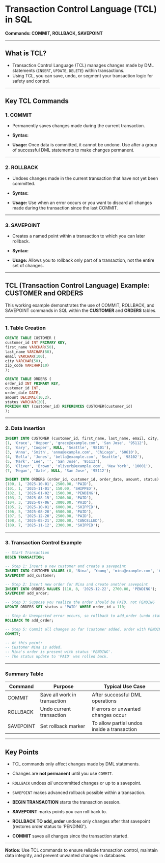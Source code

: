 # Transaction Control Language (TCL) in SQL  
**Commands: COMMIT, ROLLBACK, SAVEPOINT**

---

## What is TCL?

* Transaction Control Language (TCL) manages changes made by DML statements (`INSERT`, `UPDATE`, `DELETE`) within transactions. 
* Using TCL, you can save, undo, or segment your transaction logic for safety and control.

---

## Key TCL Commands

### 1. COMMIT

- Permanently saves changes made during the current transaction.

- **Syntax:**

- **Usage:** Once data is committed, it cannot be undone. Use after a group of successful DML statements to make changes permanent.

---

### 2. ROLLBACK

- Undoes changes made in the current transaction that have not yet been committed.
- **Syntax:**

- **Usage:** Use when an error occurs or you want to discard all changes made during the transaction since the last COMMIT.

---

### 3. SAVEPOINT

- Creates a named point within a transaction to which you can later rollback.

- **Syntax:**

- **Usage:** Allows you to rollback only part of a transaction, not the entire set of changes.

---
## TCL (Transaction Control Language) Example: CUSTOMER and ORDERS

This working example demonstrates the use of COMMIT, ROLLBACK, and SAVEPOINT commands in SQL within the **CUSTOMER** and **ORDERS** tables.

---

### 1. Table Creation

```sql
CREATE TABLE CUSTOMER (
customer_id INT PRIMARY KEY,
first_name VARCHAR(50),
last_name VARCHAR(50),
email VARCHAR(100),
city VARCHAR(50),
zip_code VARCHAR(10)
);

CREATE TABLE ORDERS (
order_id INT PRIMARY KEY,
customer_id INT,
order_date DATE,
amount DECIMAL(10,2),
status VARCHAR(20),
FOREIGN KEY (customer_id) REFERENCES CUSTOMER(customer_id)
);
```


---

### 2. Data Insertion

```sql
INSERT INTO CUSTOMER (customer_id, first_name, last_name, email, city, zip_code) VALUES
(1, 'Grace', 'Hopper', 'grace@example.com', 'San Jose', '95112'),
(2, 'Gary', 'Cooper', NULL, 'Seattle', '98101'),
(3, 'Anna', 'Smith', 'anna@example.com', 'Chicago', '60610'),
(4, 'Bella', 'Jones', 'bella@example.com', 'Seattle', '98102'),
(5, 'Mark', 'Lee', '', 'San Jose', '95113'),
(6, 'Oliver', 'Brown', 'oliverb@example.com', 'New York', '10001'),
(7, 'Megan', 'Gale', NULL, 'San Jose', '95112');

INSERT INTO ORDERS (order_id, customer_id, order_date, amount, status) VALUES
(100, 1, '2025-10-01', 2500.00, 'PAID'),
(101, 1, '2025-11-01', 150.00, 'SHIPPED'),
(102, 1, '2026-01-02', 1500.00, 'PENDING'),
(103, 2, '2025-08-15', 1200.00, 'PAID'),
(104, 3, '2025-07-06', 3000.00, 'PAID'),
(105, 2, '2025-10-01', 6000.00, 'SHIPPED'),
(106, 5, '2025-08-20', 6500.00, 'PAID'),
(107, 5, '2025-12-20', 2500.00, 'PAID'),
(108, 4, '2025-05-21', 2200.00, 'CANCELLED'),
(109, 7, '2025-11-12', 2300.00, 'SHIPPED');
```


---

### 3. Transaction Control Example
```sql
-- Start Transaction
BEGIN TRANSACTION;

-- Step 1: Insert a new customer and create a savepoint
INSERT INTO CUSTOMER VALUES (8, 'Nina', 'Young', 'nina@example.com', 'Chicago', '60615');
SAVEPOINT add_customer;

-- Step 2: Insert new order for Nina and create another savepoint
INSERT INTO ORDERS VALUES (110, 8, '2025-12-22', 2700.00, 'PENDING');
SAVEPOINT add_order;

-- Step 3: Suppose you realize the order should be PAID, not PENDING
UPDATE ORDERS SET status = 'PAID' WHERE order_id = 110;

-- Step 4: Unexpected error occurs, so rollback to add_order (undo status update)
ROLLBACK TO add_order;

-- Step 5: Commit all changes so far (customer added, order with PENDING status created)
COMMIT;

-- At this point:
-- Customer Nina is added.
-- Nina's order is present with status 'PENDING'.
-- The status update to 'PAID' was rolled back.
```

---

### Summary Table

| Command    | Purpose                       | Typical Use Case                              |
|------------|------------------------------|-----------------------------------------------|
| COMMIT     | Save all work in transaction | After successful DML operations               |
| ROLLBACK   | Undo current transaction     | If errors or unwanted changes occur           |
| SAVEPOINT  | Set rollback marker          | To allow partial undos inside a transaction   |

---

## Key Points

- TCL commands only affect changes made by DML statements.
- Changes are **not permanent** until you use `COMMIT`.
- `ROLLBACK` undoes *all* uncommitted changes or up to a savepoint.
- `SAVEPOINT` makes advanced rollback possible within a transaction.

- **BEGIN TRANSACTION** starts the transaction session.
- **SAVEPOINT** marks points you can roll back to.
- **ROLLBACK TO add_order** undoes only changes after that savepoint (restores order status to 'PENDING').
- **COMMIT** saves all changes since the transaction started.


---

**Notice:** Use TCL commands to ensure reliable transaction control, maintain data integrity, and prevent unwanted changes in databases.
